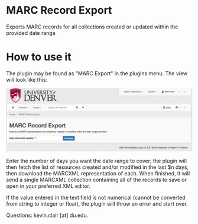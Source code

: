 # MARC Record Export

Exports MARC records for all collections created or updated within the provided date range

# How to use it

The plugin may be found as "MARC Export" in the plugins menu. The view will look like this:

![plugin view](docs/view.png)

Enter the number of days you want the date range to cover; the plugin will then fetch the list of resources created and/or modified in the last $n days, then download the MARCXML representation of each. When finished, it will send a single MARCXML collection containing all of the records to save or open in your preferred XML editor.

If the value entered in the text field is not numerical (cannot be converted from string to integer or float), the plugin will throw an error and start over.

Questions: kevin.clair [at] du.edu.
